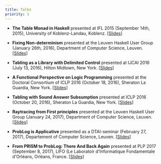 ```yaml
---
title: Talks
priority: 1
---
```


* **The Table Monad in Haskell** presented at IFL 2015 (September 14th, 2015),
  University of Koblenz-Landau, Koblenz. [[Slides]](/talks/tablemonad.pdf)
  
* **Fixing Non-determinism** presented at the Leuven Haskell User Group
  (January 26th, 2016), Department of Computer Science, Leuven.
  [[Slides]](/talks/Fixing_Non-determinism.pdf)

* **Tabling as a Library with Delimited Control** presented at IJCAI 2016 (July 13, 2016),
  Hilton Midtown, New York. [[Slides]](/talks/tabling-with-delimited-control.pdf)

* **A Functional Perspective on Logic Programming** presented at the Doctoral Consortium of
  ICLP 2016 (October 18, 2016), Sheraton La Guardia, New York.
  [[Slides]](/talks/functional-perspective-on-logic-programming.pdf)

* **Tabling with Sound Answer Subsumption** presented at ICLP 2016 (October 20, 2016),
  Sheraton La Guardia, New York. [[Slides]](/talks/tabling-with-sound-answer-subsumption.pdf)

* **Raytracing from First principles** presented at the Leuven Haskell User
Group (January 24, 2017), Department of Computer Science, Leuven.
[[Slides]](/talks/Raytracing-from-first-principles.pdf)

* **ProbLog is Applicative** presented as a DTAI-seminar (February 27, 2017),
Departement of Computer Science, Leuven.
[[Slides]](/talks/ProbLog-is-Applicative.pdf)

* **From PRISM to ProbLog: There And Back Again** presented at PLP 2017 (September 8, 2017),
  LIFO (Le Laboratoir d'Informatique Fondamentale d'Orléans, Orléans, France.
  [[Slides]](/talks/From-PRISM-to-ProbLog-There-and-Back-Again.pdf)